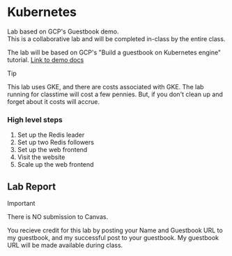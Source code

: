 # Kubernetes
Lab based on GCP's Guestbook demo.  
This is a collaborative lab and will be completed in-class by the entire class.

The lab will be based on GCP's  "Build a guestbook on Kubernetes engine" tutorial. [Link to demo docs](https://cloud.google.com/kubernetes-engine/docs/tutorials/guestbook?hl=en_US)

> [!TIP]
> This lab uses GKE, and there are costs associated with GKE.  The lab running for classtime will cost a few pennies.  But, if you don't clean up and forget about it costs will accrue.

### High level steps
1. Set up the Redis leader
2. Set up two Redis followers
3. Set up the web frontend
4. Visit the website
5. Scale up the web frontend

## Lab Report
> [!IMPORTANT]
> There is NO submission to Canvas.

You recieve credit for this lab by posting your Name and Guestbook URL to my guestbook, and my successful post to your guestbook.  My guestbook URL will be made available during class.
